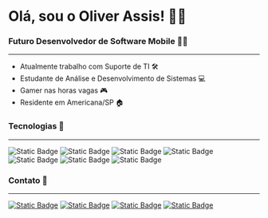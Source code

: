 # Olá, sou o Oliver Assis! 👋🏽 

<h3> Futuro Desenvolvedor de Software Mobile 📱🔥</h3>

<hr>

- Atualmente trabalho com Suporte de TI 🛠️
- Estudante de Análise e Desenvolvimento de Sistemas 💻
- Gamer nas horas vagas 🎮
- Residente em Americana/SP 🏠

<h3> Tecnologias 🚀 </h3>

<hr>

![Static Badge](https://img.shields.io/badge/HTML5-black?style=square&logo=HTML5&logoColor=%23E34F26)
![Static Badge](https://img.shields.io/badge/CCS3-black?style=square&logo=CSS3&logoColor=%231572B6)
![Static Badge](https://img.shields.io/badge/JAVASCRIPT-black?style=square&logo=JAVASCRIPT&logoColor=%23F7DF1E)
![Static Badge](https://img.shields.io/badge/NODE.JS-black?style=square&logo=NODE.JS&logoColor=%23339933)
![Static Badge](https://img.shields.io/badge/REACT-black?style=square&logo=REACT&logoColor=%2361DAFB)
![Static Badge](https://img.shields.io/badge/MySQL-black?style=square&logo=MySQL&logoColor=%234479A1)
![Static Badge](https://img.shields.io/badge/GIT-black?style=square&logo=GIT&logoColor=%23F05032)


<h3> Contato 📱 </h3>

<hr>

<p align="left">

<a href="mailto:oliverinvest08@gmail.com" target="_blank" alt="Gmail">
<img alt="Static Badge" src="https://img.shields.io/badge/GMAIL-black?style=square&logo=GMAIL&logoColor=%23EA4335"></a>

<a href="https://www.instagram.com/oliverassis08/" target="_blank" alt="Instagram">
<img alt="Static Badge" src="https://img.shields.io/badge/INSTAGRAM-black?style=square&logo=INSTAGRAM&logoColor=%23E4405F"></a>

<a href="https://www.linkedin.com/in/oliverassis" target="_blank" alt="Linkedin">
<img alt="Static Badge" src="https://img.shields.io/badge/LINKEDIN-black?style=square&logo=LINKEDIN&logoColor=%230A66C2"></a>

<a href="wa.me//19995812011" target="_blank" alt="WhatsApp">
<img alt="Static Badge" src="https://img.shields.io/badge/WHATSAPP-black?style=square&logo=WHATSAPP&logoColor=%2325D366"></a>

</p>




  












